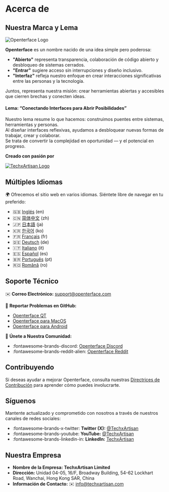 # Acerca de

## Nuestra Marca y Lema

![Openterface Logo](https://assets.openterface.com/images/openterface.webp)  

**Openterface** es un nombre nacido de una idea simple pero poderosa:  

- **"Abierto"** representa transparencia, colaboración de código abierto y desbloqueo de sistemas cerrados.  
- **"Entrar"** sugiere acceso sin interrupciones y diseño inclusivo.  
- **"Interfaz"** refleja nuestro enfoque en crear interacciones significativas entre las personas y la tecnología.

Juntos, representa nuestra misión: crear herramientas abiertas y accesibles que cierren brechas y conecten ideas.

#### Lema: **“Conectando Interfaces para Abrir Posibilidades”**

Nuestro lema resume lo que hacemos: construimos puentes entre sistemas, herramientas y personas.  
Al diseñar interfaces reflexivas, ayudamos a desbloquear nuevas formas de trabajar, crear y colaborar.  
Se trata de convertir la complejidad en oportunidad — y el potencial en progreso.

**Creado con pasión por**

[![TechxArtisan Logo](https://techxartisan.com/images/techxartisan-company-black.png)](https://techxartisan.com)  

## Múltiples Idiomas

🌍 Ofrecemos el sitio web en varios idiomas. 
Siéntete libre de navegar en tu preferido:

- 🇬🇧 [Inglés](https://openterface.com/) (en)
- 🇨🇳 [简体中文](https://cn.openterface.com/) (zh)
- 🇯🇵 [日本語](https://jp.openterface.com/) (ja)
- 🇰🇷 [한국어](https://kr.openterface.com/) (ko)
- 🇫🇷 [Français](https://fr.openterface.com/) (fr)
- 🇩🇪 [Deutsch](https://de.openterface.com/) (de)
- 🇮🇹 [Italiano](https://it.openterface.com/) (it)
- 🇪🇸 [Español](https://es.openterface.com/) (es)
- 🇧🇷 [Português](https://pt.openterface.com/) (pt)
- 🇷🇴 [Română](https://ro.openterface.com/) (ro)

## Soporte Técnico  
✉️ **Correo Electrónico:** [support@openterface.com](mailto:support@openterface.com)  

📂 **Reportar Problemas en GitHub:**

- [Openterface QT](https://github.com/TechxArtisanStudio/Openterface_QT/issues)  
- [Openterface para MacOS](https://github.com/TechxArtisanStudio/Openterface_MacOS/issues)  
- [Openterface para Android](https://github.com/TechxArtisanStudio/Openterface_Android/issues)  

💬 **Únete a Nuestra Comunidad:**

- :fontawesome-brands-discord: [Openterface Discord](https://openterface.com/discord)  
- :fontawesome-brands-reddit-alien: [Openterface Reddit](https://openterface.com/reddit)  


## Contribuyendo
Si deseas ayudar a mejorar Openterface, consulta nuestras [Directrices de Contribución](contributing.md) para aprender cómo puedes involucrarte.


## Síguenos

Mantente actualizado y comprometido con nosotros a través de nuestros canales de redes sociales:  

- :fontawesome-brands-x-twitter: **Twitter (X):** [@TechxArtisan](https://twitter.com/TechxArtisan)  
- :fontawesome-brands-youtube: **YouTube:** [@TechxArtisan](https://www.youtube.com/@TechxArtisan)  
- :fontawesome-brands-linkedin-in: **LinkedIn:** [TechxArtisan](https://www.linkedin.com/company/techxartisan/)  


## Nuestra Empresa

- **Nombre de la Empresa:** **TechxArtisan Limited**  
- **Dirección:** Unidad 04-05, 16/F, Broadway Building, 54-62 Lockhart Road, Wanchai, Hong Kong SAR, China  
- **Información de Contacto:** ✉️ [info@techxartisan.com](mailto:info@techxartisan.com)  